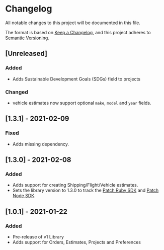 # Changelog

All notable changes to this project will be documented in this file.

The format is based on [Keep a Changelog](https://keepachangelog.com/en/1.0.0/),
and this project adheres to [Semantic Versioning](https://semver.org/spec/v2.0.0.html).

## [Unreleased]

### Added

- Adds Sustainable Development Goals (SDGs) field to projects

### Changed

- vehicle estimates now support optional `make`, `model` and `year` fields.

## [1.3.1] - 2021-02-09

### Fixed

- Adds missing dependency.

## [1.3.0] - 2021-02-08

### Added

- Adds support for creating Shipping/Flight/Vehicle estimates.
- Sets the library version to 1.3.0 to track the [Patch Ruby SDK](https://github.com/patch-technology/patch-ruby) and [Patch Node SDK](https://github.com/patch-technology/patch-node).

## [1.0.1] - 2021-01-22

### Added

- Pre-release of v1 Library
- Adds support for Orders, Estimates, Projects and Preferences
